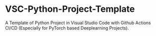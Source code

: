 # VSC-Python-Project-Template
A Template of Python Project in Visual Studio Code with Github Actions CI/CD (Especially for PyTorch based Deeplearning Projects).
